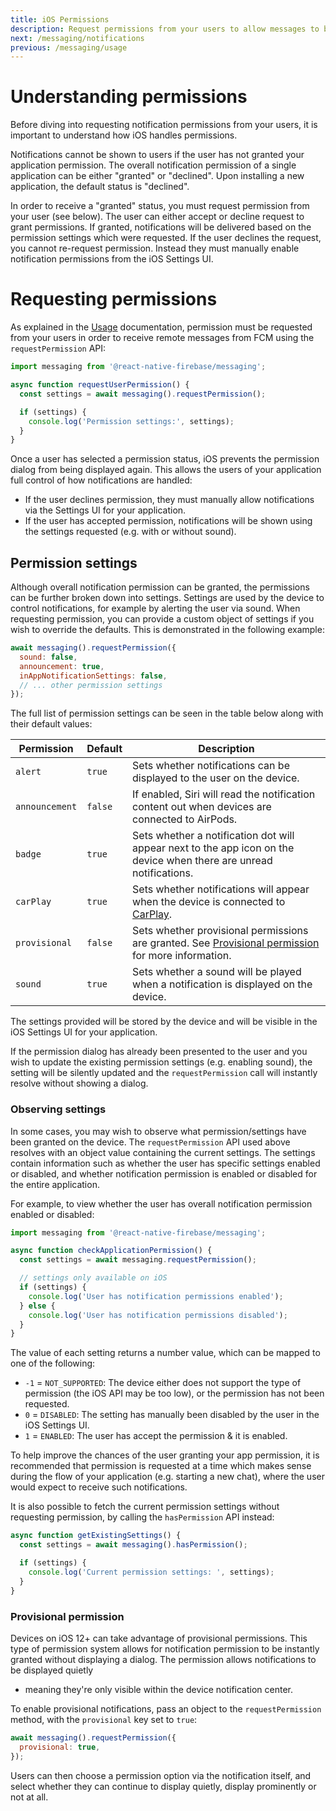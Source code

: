 ```yaml
---
title: iOS Permissions
description: Request permissions from your users to allow messages to be received.
next: /messaging/notifications
previous: /messaging/usage
---
```


# Understanding permissions

Before diving into requesting notification permissions from your users, it is important to understand how iOS handles permissions.

Notifications cannot be shown to users if the user has not granted your application permission. The overall notification permission of a single application can be either "granted" or "declined". Upon installing a new application, the default status is "declined".

In order to receive a "granted" status, you must request permission from your user (see below). The user can either accept or decline request to grant permissions. If granted, notifications will be delivered based on the permission settings which were requested. If the user declines the request, you cannot re-request permission. Instead they must manually enable notification permissions from the iOS Settings UI.

# Requesting permissions

As explained in the [Usage](/messaging#ios---requesting-permissions) documentation, permission
must be requested from your users in order to receive remote messages from FCM using the
`requestPermission` API:

```js
import messaging from '@react-native-firebase/messaging';

async function requestUserPermission() {
  const settings = await messaging().requestPermission();

  if (settings) {
    console.log('Permission settings:', settings);
  }
}
```

Once a user has selected a permission status, iOS prevents the permission dialog from being displayed again. This allows the users of your application full control of how notifications are handled:

- If the user declines permission, they must manually allow notifications via the Settings UI for your application.
- If the user has accepted permission, notifications will be shown using the settings requested (e.g. with or without sound).

## Permission settings

Although overall notification permission can be granted, the permissions can be further broken down into settings.
Settings are used by the device to control notifications, for example by alerting the user via sound. When requesting permission,
you can provide a custom object of settings if you wish to override the defaults. This is demonstrated in the following example:

```js
await messaging().requestPermission({
  sound: false,
  announcement: true,
  inAppNotificationSettings: false,
  // ... other permission settings
});
```

The full list of permission settings can be seen in the table below along with their default values:

| Permission                  | Default | Description                                                                                                                                                                                             |
| --------------------------- | ------- | ------------------------------------------------------------------------------------------------------------------------------------------------------------------------------------------------------- |
| `alert`                     | `true`  | Sets whether notifications can be displayed to the user on the device.                                                                                                                                  |
| `announcement`              | `false` | If enabled, Siri will read the notification content out when devices are connected to AirPods.                                                                                                          |
| `badge`                     | `true`  | Sets whether a notification dot will appear next to the app icon on the device when there are unread notifications.                                                                                      |
| `carPlay`                   | `true`  | Sets whether notifications will appear when the device is connected to [CarPlay](https://www.apple.com/ios/carplay/).                                                                                   |
| `provisional`               | `false` | Sets whether provisional permissions are granted. See [Provisional permission](#provisional-permission) for more information.                                                                           |
| `sound`                     | `true`  | Sets whether a sound will be played when a notification is displayed on the device.                                                                                                                     |

The settings provided will be stored by the device and will be visible in the iOS Settings UI for your application.

If the permission dialog has already been presented to the user and you wish to update the existing permission settings
(e.g. enabling sound), the setting will be silently updated and the `requestPermission` call will instantly resolve without showing a dialog.

### Observing settings

In some cases, you may wish to observe what permission/settings have been granted on the device. The `requestPermission`
API used above resolves with an object value containing the current settings. The settings contain information such as
whether the user has specific settings enabled or disabled, and whether notification permission is enabled or disabled for the entire application.

For example, to view whether the user has overall notification permission enabled or disabled:

```js
import messaging from '@react-native-firebase/messaging';

async function checkApplicationPermission() {
  const settings = await messaging.requestPermission();

  // settings only available on iOS
  if (settings) {
    console.log('User has notification permissions enabled');
  } else {
    console.log('User has notification permissions disabled');
  }
}
```

The value of each setting returns a number value, which can be mapped to one of the following:

- `-1` = `NOT_SUPPORTED`: The device either does not support the type of permission (the iOS API may be too low), or the permission has not been requested.
- `0` = `DISABLED`: The setting has manually been disabled by the user in the iOS Settings UI.
- `1` = `ENABLED`: The user has accept the permission & it is enabled.

To help improve the chances of the user granting your app permission, it is recommended that permission is requested at a time which makes
sense during the flow of your application (e.g. starting a new chat), where the user would expect to receive such notifications.

It is also possible to fetch the current permission settings without requesting permission, by calling the `hasPermission` API instead:

```js
async function getExistingSettings() {
  const settings = await messaging().hasPermission();

  if (settings) {
    console.log('Current permission settings: ', settings);
  }
}
```

### Provisional permission

Devices on iOS 12+ can take advantage of provisional permissions. This type of permission system allows for notification
permission to be instantly granted without displaying a dialog. The permission allows notifications to be displayed quietly
- meaning they're only visible within the device notification center.

To enable provisional notifications, pass an object to the `requestPermission` method, with the `provisional` key set to `true`:


```js
await messaging().requestPermission({
  provisional: true,
});
```

Users can then choose a permission option via the notification itself, and select whether they can continue to display quietly, display prominently or not at all.
